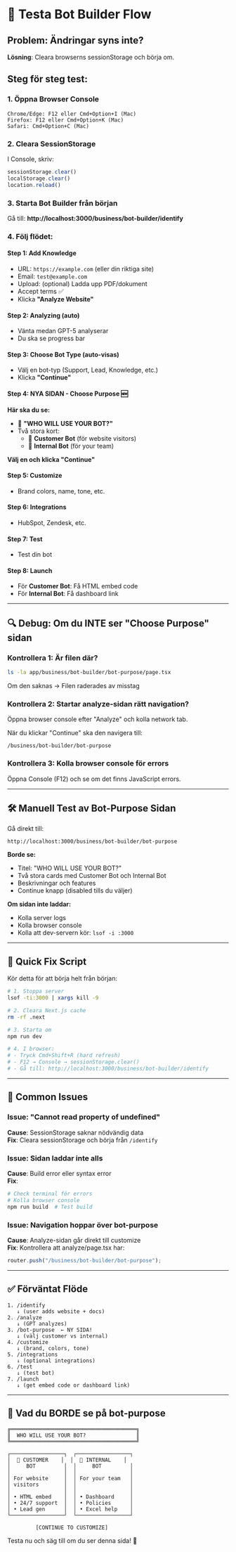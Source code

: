 # 🧪 Testa Bot Builder Flow

## Problem: Ändringar syns inte?

**Lösning**: Cleara browserns sessionStorage och börja om.

## Steg för steg test:

### 1. Öppna Browser Console

```
Chrome/Edge: F12 eller Cmd+Option+I (Mac)
Firefox: F12 eller Cmd+Option+K (Mac)
Safari: Cmd+Option+C (Mac)
```

### 2. Cleara SessionStorage

I Console, skriv:
```javascript
sessionStorage.clear()
localStorage.clear()
location.reload()
```

### 3. Starta Bot Builder från början

Gå till: **http://localhost:3000/business/bot-builder/identify**

### 4. Följ flödet:

#### Step 1: Add Knowledge
- URL: `https://example.com` (eller din riktiga site)
- Email: `test@example.com`
- Upload: (optional) Ladda upp PDF/dokument
- Accept terms ✅
- Klicka **"Analyze Website"**

#### Step 2: Analyzing (auto)
- Vänta medan GPT-5 analyserar
- Du ska se progress bar

#### Step 3: Choose Bot Type (auto-visas)
- Välj en bot-typ (Support, Lead, Knowledge, etc.)
- Klicka **"Continue"**

#### Step 4: **NYA SIDAN** - Choose Purpose 🆕
**Här ska du se:**
- 🎯 **"WHO WILL USE YOUR BOT?"**
- Två stora kort:
  - 👥 **Customer Bot** (för website visitors)
  - 🏢 **Internal Bot** (för your team)

**Välj en och klicka "Continue"**

#### Step 5: Customize
- Brand colors, name, tone, etc.

#### Step 6: Integrations
- HubSpot, Zendesk, etc.

#### Step 7: Test
- Test din bot

#### Step 8: Launch
- För **Customer Bot**: Få HTML embed code
- För **Internal Bot**: Få dashboard link

---

## 🔍 Debug: Om du INTE ser "Choose Purpose" sidan

### Kontrollera 1: Är filen där?

```bash
ls -la app/business/bot-builder/bot-purpose/page.tsx
```

Om den saknas → Filen raderades av misstag

### Kontrollera 2: Startar analyze-sidan rätt navigation?

Öppna browser console efter "Analyze" och kolla network tab.

När du klickar "Continue" ska den navigera till:
```
/business/bot-builder/bot-purpose
```

### Kontrollera 3: Kolla browser console för errors

Öppna Console (F12) och se om det finns JavaScript errors.

---

## 🛠️ Manuell Test av Bot-Purpose Sidan

Gå direkt till:
```
http://localhost:3000/business/bot-builder/bot-purpose
```

**Borde se:**
- Titel: "WHO WILL USE YOUR BOT?"
- Två stora cards med Customer Bot och Internal Bot
- Beskrivningar och features
- Continue knapp (disabled tills du väljer)

**Om sidan inte laddar:**
- Kolla server logs
- Kolla browser console
- Kolla att dev-servern kör: `lsof -i :3000`

---

## 🎯 Quick Fix Script

Kör detta för att börja helt från början:

```bash
# 1. Stoppa server
lsof -ti:3000 | xargs kill -9

# 2. Cleara Next.js cache
rm -rf .next

# 3. Starta om
npm run dev

# 4. I browser:
# - Tryck Cmd+Shift+R (hard refresh)
# - F12 → Console → sessionStorage.clear()
# - Gå till: http://localhost:3000/business/bot-builder/identify
```

---

## 🐛 Common Issues

### Issue: "Cannot read property of undefined"

**Cause**: SessionStorage saknar nödvändig data  
**Fix**: Cleara sessionStorage och börja från `/identify`

### Issue: Sidan laddar inte alls

**Cause**: Build error eller syntax error  
**Fix**: 
```bash
# Check terminal för errors
# Kolla browser console
npm run build  # Test build
```

### Issue: Navigation hoppar över bot-purpose

**Cause**: Analyze-sidan går direkt till customize  
**Fix**: Kontrollera att analyze/page.tsx har:
```typescript
router.push("/business/bot-builder/bot-purpose");
```

---

## ✅ Förväntat Flöde

```
1. /identify
   ↓ (user adds website + docs)
2. /analyze  
   ↓ (GPT analyzes)
3. /bot-purpose  ← NY SIDA!
   ↓ (välj customer vs internal)
4. /customize
   ↓ (brand, colors, tone)
5. /integrations
   ↓ (optional integrations)
6. /test
   ↓ (test bot)
7. /launch
   ↓ (get embed code or dashboard link)
```

---

## 📸 Vad du BORDE se på bot-purpose

```
╔════════════════════════════════════════╗
║  WHO WILL USE YOUR BOT?                ║
╚════════════════════════════════════════╝

┌─────────────────┐  ┌─────────────────┐
│  👥 CUSTOMER    │  │  🏢 INTERNAL    │
│     BOT         │  │     BOT         │
│                 │  │                 │
│ For website     │  │ For your team   │
│ visitors        │  │                 │
│                 │  │                 │
│ • HTML embed    │  │ • Dashboard     │
│ • 24/7 support  │  │ • Policies      │
│ • Lead gen      │  │ • Excel help    │
└─────────────────┘  └─────────────────┘

         [CONTINUE TO CUSTOMIZE]
```

Testa nu och säg till om du ser denna sida! 🎯

